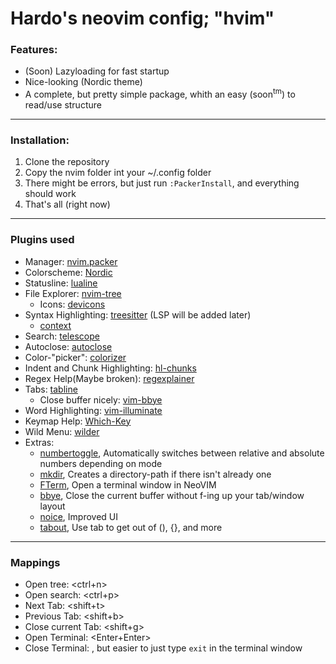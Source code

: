 # Hardo's neovim config; "hvim"

### Features:
- (Soon) Lazyloading for fast startup
- Nice-looking (Nordic theme)
- A complete, but pretty simple package, whith an easy (soon<sup>tm</sup>) to read/use structure

---

### Installation:
1. Clone the repository
2. Copy the nvim folder int your ~/.config folder
3. There might be errors, but just run `:PackerInstall`, and everything should work
4. That's all (right now)

---

### Plugins used
- Manager: [nvim.packer](https://github.com/wbthomason/packer.nvim)
- Colorscheme: [Nordic](https://github.com/AlexvZyl/nordic.nvim)
- Statusline: [lualine](https://github.com/nvim-lualine/lualine.nvim)
- File Explorer: [nvim-tree](https://github.com/nvim-tree/nvim-tree.lua)
    - Icons: [devicons](https://github.com/nvim-tree/nvim-web-devicons)
- Syntax Highlighting: [treesitter](https://github.com/nvim-treesitter/nvim-treesitter) (LSP will be added later)
    - [context](https://github.com/nvim-treesitter/nvim-treesitter-context)
- Search: [telescope](https://github.com/nvim-telescope/telescope.nvim)
- Autoclose: [autoclose](https://github.com/m4xshen/autoclose.nvim)
- Color-"picker": [colorizer](https://github.com/NvChad/nvim-colorizer.lua)
- Indent and Chunk Highlighting: [hl-chunks](https://github.com/shellRaining/hlchunk.nvim)
- Regex Help(Maybe broken): [regexplainer](https://github.com/bennypowers/nvim-regexplainer)
- Tabs: [tabline](https://github.com/kdheepak/tabline.nvim)
    - Close buffer nicely: [vim-bbye](https://github.com/moll/vim-bbye)
- Word Highlighting: [vim-illuminate](https://github.com/RRethy/vim-illuminate)
- Keymap Help: [Which-Key](https://github.com/folke/which-key.nvim)
- Wild Menu: [wilder](https://github.com/gelguy/wilder.nvim)
- Extras: 
    - [numbertoggle](https://github.com/sitiom/nvim-numbertoggle), Automatically switches between relative and absolute numbers depending on mode
    - [mkdir](https://github.com/jghauser/mkdir.nvim), Creates a directory-path if there isn't already one
    - [FTerm](https://github.com/numToStr/FTerm.nvim), Open a terminal window in NeoVIM
    - [bbye](https://github.com/moll/vim-bbye), Close the current buffer without f-ing up your tab/window layout
    - [noice](https://github.com/folke/noice.nvim), Improved UI
    - [tabout](https://github.com/abecodes/tabout.nvim), Use tab to get out of (), {}, and more

---

### Mappings
- Open tree: <ctrl+n>
- Open search: <ctrl+p>
- Next Tab: <shift+t>
- Previous Tab: <shift+b>
- Close current Tab: <shift+g>
- Open Terminal: <Enter+Enter>
- Close Terminal: <Esc>, but easier to just type `exit` in the terminal window

